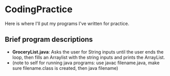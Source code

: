 # CodingPractice
Here is where I'll put my programs I've written for practice.
## Brief program descriptions
* **GroceryList.java**: Asks the user for String inputs until the user ends the loop, then fills an Arraylist with the string inputs and prints the ArrayList.
* (note to self for running java programs: use javac filename.java, make sure filename.class is created, then java filename)
